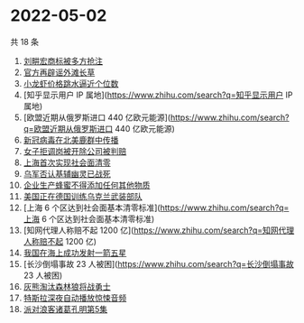 # 2022-05-02

共 18 条

<!-- BEGIN -->
<!-- 最后更新时间 Mon May 02 2022 09:19:23 GMT+0800 (China Standard Time) -->

1. [刘畊宏商标被多方抢注](https://www.zhihu.com/search?q=刘畊宏商标被多方抢注)
1. [官方再辟谣外滩长草](https://www.zhihu.com/search?q=官方再辟谣外滩长草)
1. [小龙虾价格跳水逼近个位数](https://www.zhihu.com/search?q=小龙虾价格跳水逼近个位数)
1. [知乎显示用户 IP 属地](https://www.zhihu.com/search?q=知乎显示用户 IP 属地)
1. [欧盟近期从俄罗斯进口 440 亿欧元能源](https://www.zhihu.com/search?q=欧盟近期从俄罗斯进口 440 亿欧元能源)
1. [新冠病毒在北美鹿群中传播](https://www.zhihu.com/search?q=新冠病毒在北美鹿群中传播)
1. [女子拒调岗被开除公司被判赔](https://www.zhihu.com/search?q=女子拒调岗被开除公司被判赔)
1. [上海首次实现社会面清零](https://www.zhihu.com/search?q=上海首次实现社会面清零)
1. [乌军否认基辅幽灵已战死](https://www.zhihu.com/search?q=乌军否认基辅幽灵已战死)
1. [企业生产蜂蜜不得添加任何其他物质](https://www.zhihu.com/search?q=企业生产蜂蜜不得添加任何其他物质)
1. [美国正在德国训练乌克兰武装部队](https://www.zhihu.com/search?q=美国正在德国训练乌克兰武装部队)
1. [上海 6 个区达到社会面基本清零标准](https://www.zhihu.com/search?q=上海 6 个区达到社会面基本清零标准)
1. [知网代理人称赔不起 1200 亿](https://www.zhihu.com/search?q=知网代理人称赔不起 1200 亿)
1. [我国在海上成功发射一箭五星](https://www.zhihu.com/search?q=我国在海上成功发射一箭五星)
1. [长沙倒塌事故 23 人被困](https://www.zhihu.com/search?q=长沙倒塌事故 23 人被困)
1. [灰熊淘汰森林狼将战勇士](https://www.zhihu.com/search?q=灰熊淘汰森林狼将战勇士)
1. [特斯拉深夜自动播放惊悚音频](https://www.zhihu.com/search?q=特斯拉深夜自动播放惊悚音频)
1. [派对浪客诸葛孔明第5集](https://www.zhihu.com/search?q=派对浪客诸葛孔明第5集)

<!-- END -->
